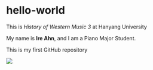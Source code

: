 # hello-world

This is *History of Western Music 3* at Hanyang University

My name is **Ire Ahn**, and I am a Piano Major Student.

This is my first GitHub repository

<img src="Hello-world.png">
